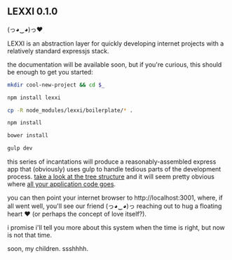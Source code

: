 ## LEXXI 0.1.0

(っ◕‿◕)っ♥

LEXXI is an abstraction layer for quickly developing internet projects with a relatively standard expressjs stack.

the documentation will be available soon, but if you're curious, this should be enough to get you started:

```bash
mkdir cool-new-project && cd $_
```
```bash
npm install lexxi
```
```bash
cp -R node_modules/lexxi/boilerplate/* .
```
```bash
npm install
```
```bash
bower install
```
```bash
gulp dev
```

this series of incantations will produce a reasonably-assembled express app that (obviously) uses gulp to handle tedious parts of the development process. [take a look at the tree structure](https://github.com/hxgf/lexxi/tree/master/boilerplate) and it will seem pretty obvious where [all your application code goes](https://github.com/hxgf/lexxi/tree/master/boilerplate/app). 

you can then point your internet browser to http://localhost:3001, where, if all went well, you'll see our friend (っ◕‿◕)っ reaching out to hug a floating heart ♥ (or perhaps the concept of love itself?).

i promise i'll tell you more about this system when the time is right, but now is not that time. 

soon, my children. ssshhhh.
